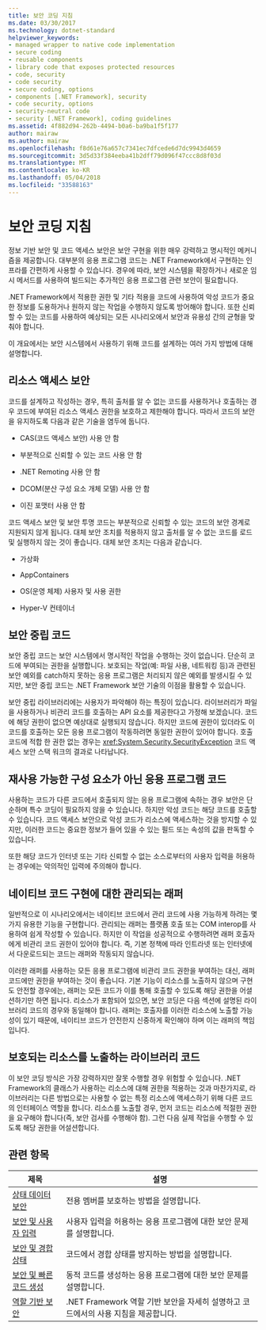 ```yaml
---
title: 보안 코딩 지침
ms.date: 03/30/2017
ms.technology: dotnet-standard
helpviewer_keywords:
- managed wrapper to native code implementation
- secure coding
- reusable components
- library code that exposes protected resources
- code, security
- code security
- secure coding, options
- components [.NET Framework], security
- code security, options
- security-neutral code
- security [.NET Framework], coding guidelines
ms.assetid: 4f882d94-262b-4494-b0a6-ba9ba1f5f177
author: mairaw
ms.author: mairaw
ms.openlocfilehash: f8d61e76a657c7341ec7dfcede6d7dc9943d4659
ms.sourcegitcommit: 3d5d33f384eeba41b2dff79d096f47ccc8d8f03d
ms.translationtype: MT
ms.contentlocale: ko-KR
ms.lasthandoff: 05/04/2018
ms.locfileid: "33588163"
---
```

# <a name="secure-coding-guidelines"></a>보안 코딩 지침
정보 기반 보안 및 코드 액세스 보안은 보안 구현을 위한 매우 강력하고 명시적인 메커니즘을 제공합니다. 대부분의 응용 프로그램 코드는 .NET Framework에서 구현하는 인프라를 간편하게 사용할 수 있습니다. 경우에 따라, 보안 시스템을 확장하거나 새로운 임시 메서드를 사용하여 빌드되는 추가적인 응용 프로그램 관련 보안이 필요합니다.  
  
 .NET Framework에서 적용한 권한 및 기타 적용을 코드에 사용하여 악성 코드가 중요한 정보를 도용하거나 원하지 않는 작업을 수행하지 않도록 방어해야 합니다. 또한 신뢰할 수 있는 코드를 사용하여 예상되는 모든 시나리오에서 보안과 유용성 간의 균형을 맞춰야 합니다.  
  
 이 개요에서는 보안 시스템에서 사용하기 위해 코드를 설계하는 여러 가지 방법에 대해 설명합니다.  
  
## <a name="securing-resource-access"></a>리소스 액세스 보안  
 코드를 설계하고 작성하는 경우, 특히 출처를 알 수 없는 코드를 사용하거나 호출하는 경우 코드에 부여된 리소스 액세스 권한을 보호하고 제한해야 합니다. 따라서 코드의 보안을 유지하도록 다음과 같은 기술을 염두에 둡니다.  
  
-   CAS(코드 액세스 보안) 사용 안 함  
  
-   부분적으로 신뢰할 수 있는 코드 사용 안 함  
  
-   .NET Remoting 사용 안 함  
  
-   DCOM(분산 구성 요소 개체 모델) 사용 안 함  
  
-   이진 포맷터 사용 안 함  
  
 코드 액세스 보안 및 보안 투명 코드는 부분적으로 신뢰할 수 있는 코드의 보안 경계로 지원되지 않게 됩니다. 대체 보안 조치를 적용하지 않고 출처를 알 수 없는 코드를 로드 및 실행하지 않는 것이 좋습니다. 대체 보안 조치는 다음과 같습니다.  
  
-   가상화  
  
-   AppContainers  
  
-   OS(운영 체제) 사용자 및 사용 권한  
  
-   Hyper-V 컨테이너  
  
## <a name="security-neutral-code"></a>보안 중립 코드  
 보안 중립 코드는 보안 시스템에서 명시적인 작업을 수행하는 것이 없습니다. 단순히 코드에 부여되는 권한을 실행합니다. 보호되는 작업(예: 파일 사용, 네트워킹 등)과 관련된 보안 예외를 catch하지 못하는 응용 프로그램은 처리되지 않은 예외를 발생시킬 수 있지만, 보안 중립 코드는 .NET Framework 보안 기술의 이점을 활용할 수 있습니다.  
  
 보안 중립 라이브러리에는 사용자가 파악해야 하는 특징이 있습니다. 라이브러리가 파일을 사용하거나 비관리 코드를 호출하는 API 요소를 제공한다고 가정해 보겠습니다. 코드에 해당 권한이 없으면 예상대로 실행되지 않습니다. 하지만 코드에 권한이 있더라도 이 코드를 호출하는 모든 응용 프로그램이 작동하려면 동일한 권한이 있어야 합니다. 호출 코드에 적합 한 권한 없는 경우는 <xref:System.Security.SecurityException> 코드 액세스 보안 스택 워크의 결과로 나타납니다.  
  
## <a name="application-code-that-is-not-a-reusable-component"></a>재사용 가능한 구성 요소가 아닌 응용 프로그램 코드  
 사용하는 코드가 다른 코드에서 호출되지 않는 응용 프로그램에 속하는 경우 보안은 단순하며 특수 코딩이 필요하지 않을 수 있습니다. 하지만 악성 코드는 해당 코드를 호출할 수 있습니다. 코드 액세스 보안으로 악성 코드가 리소스에 액세스하는 것을 방지할 수 있지만, 이러한 코드는 중요한 정보가 들어 있을 수 있는 필드 또는 속성의 값을 판독할 수 있습니다.  
  
 또한 해당 코드가 인터넷 또는 기타 신뢰할 수 없는 소스로부터의 사용자 입력을 허용하는 경우에는 악의적인 입력에 주의해야 합니다.  
  
## <a name="managed-wrapper-to-native-code-implementation"></a>네이티브 코드 구현에 대한 관리되는 래퍼  
 일반적으로 이 시나리오에서는 네이티브 코드에서 관리 코드에 사용 가능하게 하려는 몇 가지 유용한 기능을 구현합니다. 관리되는 래퍼는 플랫폼 호출 또는 COM interop를 사용하여 쉽게 작성할 수 있습니다. 하지만 이 작업을 성공적으로 수행하려면 래퍼 호출자에게 비관리 코드 권한이 있어야 합니다. 즉, 기본 정책에 따라 인트라넷 또는 인터넷에서 다운로드되는 코드는 래퍼와 작동되지 않습니다.  
  
 이러한 래퍼를 사용하는 모든 응용 프로그램에 비관리 코드 권한을 부여하는 대신, 래퍼 코드에만 권한을 부여하는 것이 좋습니다. 기본 기능이 리소스를 노출하지 않으며 구현도 안전할 경우에는, 래퍼는 모든 코드가 이를 통해 호출할 수 있도록 해당 권한을 어셜션하기만 하면 됩니다. 리소스가 포함되어 있으면, 보안 코딩은 다음 섹션에 설명된 라이브러리 코드의 경우와 동일해야 합니다. 래퍼는 호출자를 이러한 리소스에 노출할 가능성이 있기 때문에, 네이티브 코드가 안전한지 신중하게 확인해야 하며 이는 래퍼의 책임입니다.  
  
## <a name="library-code-that-exposes-protected-resources"></a>보호되는 리소스를 노출하는 라이브러리 코드  
 이 보안 코딩 방식은 가장 강력하지만 잘못 수행할 경우 위험할 수 있습니다. .NET Framework의 클래스가 사용하는 리소스에 대해 권한을 적용하는 것과 마찬가지로, 라이브러리는 다른 방법으로는 사용할 수 없는 특정 리소스에 액세스하기 위해 다른 코드의 인터페이스 역할을 합니다. 리소스를 노출할 경우, 먼저 코드는 리소스에 적절한 권한을 요구해야 합니다(즉, 보안 검사를 수행해야 함). 그런 다음 실제 작업을 수행할 수 있도록 해당 권한을 어설션합니다.  
  
## <a name="related-topics"></a>관련 항목  
  
|제목|설명|  
|-----------|-----------------|  
|[상태 데이터 보안](../../../docs/standard/security/securing-state-data.md)|전용 멤버를 보호하는 방법을 설명합니다.|  
|[보안 및 사용자 입력](../../../docs/standard/security/security-and-user-input.md)|사용자 입력을 허용하는 응용 프로그램에 대한 보안 문제를 설명합니다.|  
|[보안 및 경합 상태](../../../docs/standard/security/security-and-race-conditions.md)|코드에서 경합 상태를 방지하는 방법을 설명합니다.|  
|[보안 및 빠른 코드 생성](../../../docs/standard/security/security-and-on-the-fly-code-generation.md)|동적 코드를 생성하는 응용 프로그램에 대한 보안 문제를 설명합니다.|  
|[역할 기반 보안](../../../docs/standard/security/role-based-security.md)|.NET Framework 역할 기반 보안을 자세히 설명하고 코드에서의 사용 지침을 제공합니다.|
